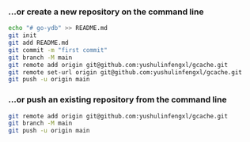 ### …or create a new repository on the command line

```bash
echo "# go-ydb" >> README.md
git init
git add README.md
git commit -m "first commit"
git branch -M main
git remote add origin git@github.com:yushulinfengxl/gcache.git
git remote set-url origin git@github.com:yushulinfengxl/gcache.git
git push -u origin main
```

### …or push an existing repository from the command line

```bash
git remote add origin git@github.com:yushulinfengxl/gcache.git
git branch -M main
git push -u origin main
```